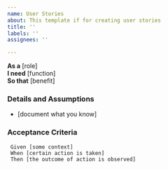 ```yaml
---
name: User Stories
about: This template if for creating user stories
title: ''
labels: ''
assignees: ''

---
```


**As a** [role]  
 **I need** [function]  
 **So that** [benefit]  
   
 ### Details and Assumptions
 * [document what you know]
   
 ### Acceptance Criteria  
   
```Gherkin
 Given [some context]
 When [certain action is taken]
 Then [the outcome of action is observed]
 ```
